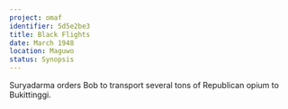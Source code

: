 ```yaml
---
project: omaf
identifier: 5d5e2be3
title: Black Flights
date: March 1948 
location: Maguwo
status: Synopsis
---
```


Suryadarma orders Bob to transport several tons of Republican opium
to Bukittinggi.

